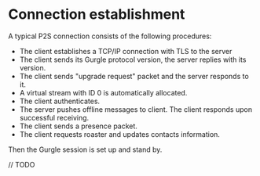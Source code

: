 # Connection establishment

A typical P2S connection consists of the following procedures:

- The client establishes a TCP/IP connection with TLS to the server
- The client sends its Gurgle protocol version, the server replies with its version.
- The client sends "upgrade request" packet and the server responds to it.
- A virtual stream with ID 0 is automatically allocated.
- The client authenticates.
- The server pushes offline messages to client. The client responds upon successful receiving.
- The client sends a presence packet.
- The client requests roaster and updates contacts information.

Then the Gurgle session is set up and stand by.

// TODO
